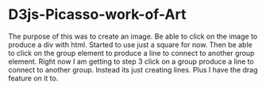 # D3js-Picasso-work-of-Art

The purpose of this was to create an image. Be able to click on the image to produce a div with html. Started to use just a square for now. Then be able to click on the group element to produce a line to connect to another group element. Right now I am getting to step 3 click on a group produce a line to connect to another group. Instead its just creating lines. Plus I have the drag feature on it to. 
